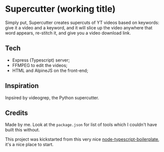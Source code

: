 # Supercutter (working title)

Simply put, Supercutter creates supercuts of YT videos based on keywords: give it a video and a keyword, and it will slice up the video anywhere that word appears, re-stitch it, and give you a video download link. 

## Tech

* Express (Typescript) server;
* FFMPEG to edit the videos;
* HTML and AlpineJS on the front-end;

## Inspiration

Inpsired by videogrep, the Python supercutter. 

## Credits

Made by me. Look at the `package.json` for list of tools which I couldn't have built this without. 

This project was kickstarted from this very nice [node-typescript-boilerplate](https://github.com/jsynowiec/node-typescript-boilerplate), it's a nice place to start.
